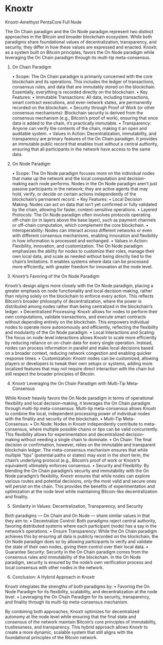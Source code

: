# Knoxtr
Knoxtr-Amethyst PentaCore Full Node


The On Chain paradigm and the On Node paradigm represent two distinct approaches in the Bitcoin and broader blockchain ecosystem. While both paradigms share foundational values of decentralization, transparency, and security, they differ in how these values are expressed and enacted. Knoxtr, as a system built on Bitcoin principles, favors the On Node paradigm while leveraging the On Chain paradigm through its multi-tip meta-consensus.

1. On Chain Paradigm

	•	Scope: The On Chain paradigm is primarily concerned with the core blockchain and its operations. This includes the ledger of transactions, consensus rules, and data that are immutably stored on the blockchain. Essentially, everything is recorded directly on the blockchain.
	•	Key Features:
	•	Immutable Transactions: All data, including transactions, smart contract executions, and even network states, are permanently recorded on the blockchain.
	•	Security through Proof of Work (or other consensus mechanisms): Blockchain security is derived from the consensus mechanism (e.g., Bitcoin’s proof of work), ensuring that once data is added to the chain, it’s practically immutable.
	•	Transparency: Anyone can verify the contents of the chain, making it an open and auditable system.
	•	Values in Action: Decentralization, immutability, and transparency are primary features of the On Chain paradigm. It provides an immutable public record that enables trust without a central authority, ensuring that all participants in the network have access to the same data.

2. On Node Paradigm

	•	Scope: The On Node paradigm focuses more on the individual nodes that make up the network and the local computation and decision-making each node performs. Nodes in the On Node paradigm aren’t just passive participants in the network; they are active agents that may hold, verify, or decide on certain actions independently of the blockchain’s permanent record.
	•	Key Features:
	•	Local Decision Making: Nodes can act on data that isn’t yet confirmed or fully validated by the chain, allowing for faster, context-sensitive operations.
	•	Layered Protocols: The On Node paradigm often involves protocols operating off-chain (or in layers above the base layer), such as payment channels or off-chain computation, which complement the core blockchain.
	•	Interoperability: Nodes can interact across different networks or even with different consensus mechanisms, enabling innovation and flexibility in how information is processed and exchanged.
	•	Values in Action: Flexibility, innovation, and customization. The On Node paradigm emphasizes the ability for nodes to customize their roles, manage their own local data, and scale as needed without being directly tied to the chain’s limitations. It enables systems where data can be processed more efficiently, with greater freedom for innovation at the node level.

3. Knoxtr’s Favoring of the On Node Paradigm

Knoxtr’s design aligns more closely with the On Node paradigm, placing a greater emphasis on node functionality and local decision-making, rather than relying solely on the blockchain to enforce every action. This reflects Bitcoin’s broader philosophy of decentralization, where the power is distributed among nodes rather than being centralized in the blockchain’s ledger.
	•	Decentralized Processing: Knoxtr allows for nodes to perform their own computations, validate transactions, and execute smart contracts without depending entirely on the blockchain. This empowers individual nodes to operate more autonomously and efficiently, reflecting the flexibility and modularity of the On Node paradigm.
	•	Local Interactions and Scaling: The focus on node-level interactions allows Knoxtr to scale more efficiently by reducing reliance on on-chain data for every single operation. Instead, nodes can process information in parallel and make local decisions based on a broader context, reducing network congestion and enabling quicker response times.
	•	Customization: Knoxtr nodes can be customized, allowing players or developers to tweak their own setups or systems, adding more localized features that may not require direct interaction with the chain but still respect the broader principles of Bitcoin.

4. Knoxtr Leveraging the On Chain Paradigm with Multi-Tip Meta-Consensus

While Knoxtr heavily favors the On Node paradigm in terms of operational flexibility and local decision-making, it leverages the On Chain paradigm through multi-tip meta-consensus. Multi-tip meta-consensus allows Knoxtr to combine the local, independent processing power of individual nodes with the finality and security of the blockchain.
	•	Multi-Tip Meta-Consensus:
	•	On Node: Nodes in Knoxtr independently contribute to meta-consensus, where multiple possible chains or tips can be valid concurrently. This flexibility allows for experimentation and decentralized decision-making without needing a single chain to dominate.
	•	On Chain: The final decision or confirmation, however, relies on the immutable and transparent blockchain ledger. The meta-consensus mechanism ensures that while multiple “tips” (potential paths or states) may exist in the short term, the chain’s underlying protocol (e.g., Bitcoin’s proof of work or Knoxtr’s equivalent) ultimately enforces consensus.
	•	Security and Flexibility: By blending the On Chain paradigm’s security and immutability with the On Node paradigm’s flexibility, Knoxtr ensures that while nodes can explore various routes and potential decisions, only the most valid and secure ones will persist on the chain. This provides the benefits of experimentation and optimization at the node level while maintaining Bitcoin-like decentralization and finality.

5. Similarity in Values: Decentralization, Transparency, and Security

Both paradigms — On Chain and On Node — share similar values in that they aim to:
	•	Decentralize Control: Both paradigms reject central authority, favoring distributed systems where each participant (node) has a say in the network’s operations.
	•	Ensure Transparency: While the On Chain paradigm achieves this by ensuring all data is publicly recorded on the blockchain, the On Node paradigm does so by allowing participants to verify and validate the state of their own nodes, giving them control over their local data.
	•	Guarantee Security: Security in the On Chain paradigm comes from the consensus rules and immutability of the blockchain. In the On Node paradigm, security is ensured by the node’s own verification process and local consensus with other nodes in the network.

6. Conclusion: A Hybrid Approach in Knoxtr

Knoxtr integrates the strengths of both paradigms by:
	•	Favoring the On Node Paradigm for its flexibility, scalability, and decentralization at the node level.
	•	Leveraging the On Chain Paradigm for its security, transparency, and finality through its multi-tip meta-consensus mechanism.

By combining both approaches, Knoxtr optimizes for decentralized autonomy at the node level while ensuring that the final state and consensus of the network maintain Bitcoin’s core principles of immutability, trustlessness, and transparency. This hybrid approach allows Knoxtr to create a more dynamic, scalable system that still aligns with the foundational principles of the Bitcoin network.
